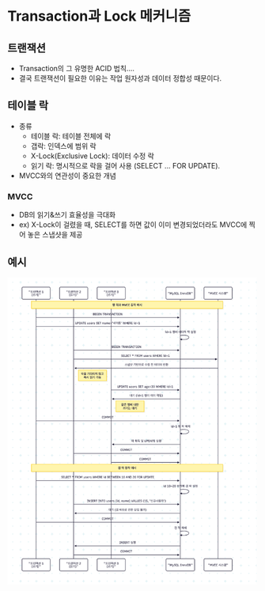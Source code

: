 # Transaction과 Lock 메커니즘

## 트랜잭션

- Transaction의 그 유명한 ACID 법칙....
- 결국 트랜잭션이 필요한 이유는 작업 원자성과 데이터 정합성 때문이다.

## 테이블 락

- 종류
  - 테이블 락: 테이블 전체에 락
  - 갭락: 인덱스에 범위 락
  - X-Lock(Exclusive Lock): 데이터 수정 락
  - 읽기 락: 명시적으로 락을 걸어 사용 (SELECT ... FOR UPDATE).
- MVCC와의 연관성이 중요한 개념

### MVCC

- DB의 읽기&쓰기 효율성을 극대화
- ex) X-Lock이 걸렸을 때, SELECT를 하면 값이 이미 변경되었더라도 MVCC에 찍어 놓은 스냅샷을 제공

## 예시

<img src="img/01_lock.png">


